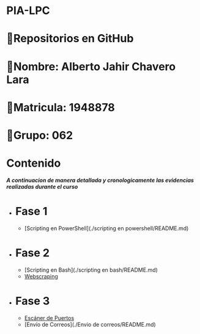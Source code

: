 # PIA-LPC
# 🔵Repositorios en GitHub

# 🔵Nombre: Alberto Jahir Chavero Lara 

# 🔵Matricula: 1948878

# 🔵Grupo: 062

# Contenido 

***A continuacion de manera detallada y cronologicamente las evidencias realizadas durante el curso***

- # Fase 1
	- [Scripting en PowerShell](./scripting en powershell/README.md)
- # Fase 2
	- [Scripting en Bash](./scripting en bash/README.md)
    - [Webscraping](./Webscrapping/README.md)
- # Fase 3
	- [Escáner de Puertos](./escaner_de_puertos/README.md)
    - [Envío de Correos](./Envio de correos/README.md)
